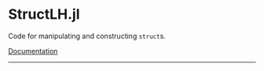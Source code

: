 # StructLH.jl

Code for manipulating and constructing `struct`s.

[Documentation](htts://lhendricks.org/julia/StructLH/index.html)

---------------